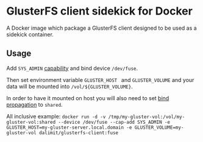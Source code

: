 # GlusterFS client sidekick for Docker
A Docker image which package a GlusterFS client designed to be used as a sidekick container.

## Usage
Add `SYS_ADMIN` [capability](https://docs.docker.com/engine/reference/run/#runtime-privilege-and-linux-capabilities) and bind device `/dev/fuse`.
 
Then set environment variable `GLUSTER_HOST ` and `GLUSTER_VOLUME` and your data will be mounted into `/vol/${GLUSTER_VOLUME}`.

In order to have it mounted on host you will also need to set [bind propagation](https://docs.docker.com/storage/bind-mounts/#configure-bind-propagation) to `shared`.

All inclusive example: `docker run -d -v /tmp/my-gluster-vol:/vol/my-gluster-vol:shared --device /dev/fuse --cap-add SYS_ADMIN -e GLUSTER_HOST=my-gluster-server.local.domain -e GLUSTER_VOLUME=my-gluster-vol dalimit/glusterfs-client:fuse`
